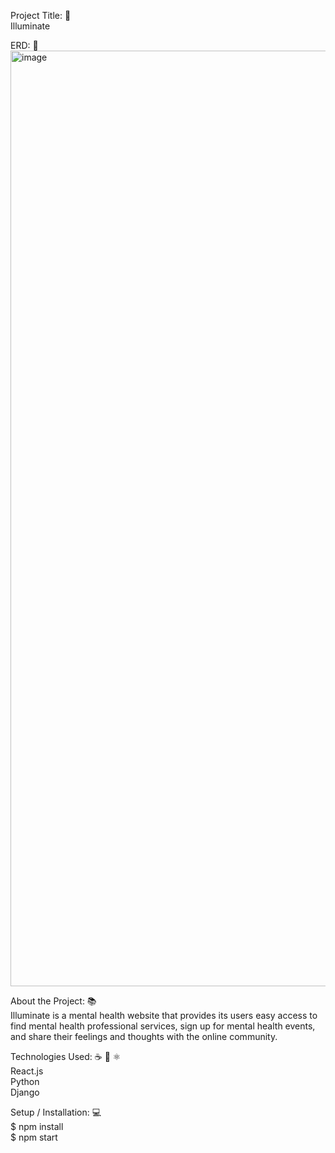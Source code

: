Project Title: 📛 <br/>
  Illuminate

ERD: 📑
  <img width="1497" alt="image" src="https://user-images.githubusercontent.com/81496340/159593863-72483dd5-e56a-4cbd-9230-398fe6eead16.png">

About the Project: 📚 <br/>
  Illuminate is a mental health website that provides its users easy access to find mental health professional services, sign up for mental health events,   and share their feelings and thoughts with the online community.
  
Technologies Used: ☕️ 🐍 ⚛️ <br/>
  React.js <br/>
  Python <br/> 
  Django <br/>
  
Setup / Installation: 💻 <br/>
  $ npm install <br/>
  $ npm start

